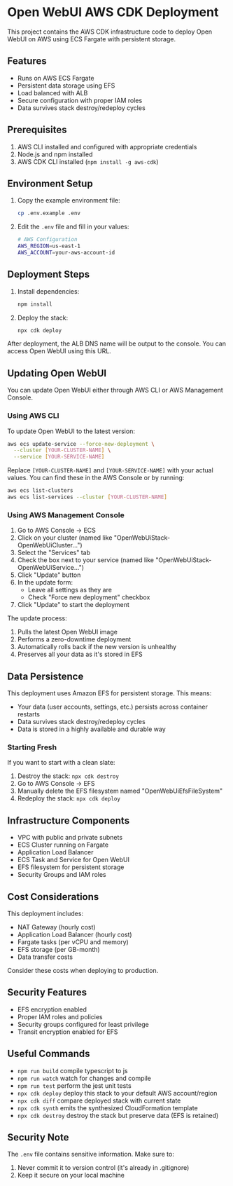 # Open WebUI AWS CDK Deployment

This project contains the AWS CDK infrastructure code to deploy Open WebUI on AWS using ECS Fargate with persistent storage.

## Features

- Runs on AWS ECS Fargate
- Persistent data storage using EFS
- Load balanced with ALB
- Secure configuration with proper IAM roles
- Data survives stack destroy/redeploy cycles

## Prerequisites

1. AWS CLI installed and configured with appropriate credentials
2. Node.js and npm installed
3. AWS CDK CLI installed (`npm install -g aws-cdk`)

## Environment Setup

1. Copy the example environment file:
   ```bash
   cp .env.example .env
   ```

2. Edit the `.env` file and fill in your values:
   ```bash
   # AWS Configuration
   AWS_REGION=us-east-1
   AWS_ACCOUNT=your-aws-account-id
   ```

## Deployment Steps

1. Install dependencies:
   ```bash
   npm install
   ```

2. Deploy the stack:
   ```bash
   npx cdk deploy
   ```

After deployment, the ALB DNS name will be output to the console. You can access Open WebUI using this URL.

## Updating Open WebUI

You can update Open WebUI either through AWS CLI or AWS Management Console.

### Using AWS CLI

To update Open WebUI to the latest version:

```bash
aws ecs update-service --force-new-deployment \
  --cluster [YOUR-CLUSTER-NAME] \
  --service [YOUR-SERVICE-NAME]
```

Replace `[YOUR-CLUSTER-NAME]` and `[YOUR-SERVICE-NAME]` with your actual values. You can find these in the AWS Console or by running:
```bash
aws ecs list-clusters
aws ecs list-services --cluster [YOUR-CLUSTER-NAME]
```

### Using AWS Management Console

1. Go to AWS Console → ECS
2. Click on your cluster (named like "OpenWebUiStack-OpenWebUiCluster...")
3. Select the "Services" tab
4. Check the box next to your service (named like "OpenWebUiStack-OpenWebUiService...")
5. Click "Update" button
6. In the update form:
   - Leave all settings as they are
   - Check "Force new deployment" checkbox
7. Click "Update" to start the deployment

The update process:
1. Pulls the latest Open WebUI image
2. Performs a zero-downtime deployment
3. Automatically rolls back if the new version is unhealthy
4. Preserves all your data as it's stored in EFS

## Data Persistence

This deployment uses Amazon EFS for persistent storage. This means:
- Your data (user accounts, settings, etc.) persists across container restarts
- Data survives stack destroy/redeploy cycles
- Data is stored in a highly available and durable way

### Starting Fresh

If you want to start with a clean slate:
1. Destroy the stack: `npx cdk destroy`
2. Go to AWS Console → EFS
3. Manually delete the EFS filesystem named "OpenWebUiEfsFileSystem"
4. Redeploy the stack: `npx cdk deploy`

## Infrastructure Components

- VPC with public and private subnets
- ECS Cluster running on Fargate
- Application Load Balancer
- ECS Task and Service for Open WebUI
- EFS filesystem for persistent storage
- Security Groups and IAM roles

## Cost Considerations

This deployment includes:
- NAT Gateway (hourly cost)
- Application Load Balancer (hourly cost)
- Fargate tasks (per vCPU and memory)
- EFS storage (per GB-month)
- Data transfer costs

Consider these costs when deploying to production.

## Security Features

- EFS encryption enabled
- Proper IAM roles and policies
- Security groups configured for least privilege
- Transit encryption enabled for EFS

## Useful Commands

* `npm run build`   compile typescript to js
* `npm run watch`   watch for changes and compile
* `npm run test`    perform the jest unit tests
* `npx cdk deploy`  deploy this stack to your default AWS account/region
* `npx cdk diff`    compare deployed stack with current state
* `npx cdk synth`   emits the synthesized CloudFormation template
* `npx cdk destroy` destroy the stack but preserve data (EFS is retained)

## Security Note

The `.env` file contains sensitive information. Make sure to:
1. Never commit it to version control (it's already in .gitignore)
2. Keep it secure on your local machine
